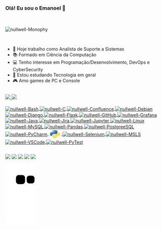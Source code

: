 ### Olá! Eu sou o Emanoel 👋

<br><div>
   <img align="center" alt="nullwell-Monophy" src="https://cdn.discordapp.com/attachments/885241805958938644/1001587867878969414/monophy.gif"/>
 </div><br>

- 🔭 Hoje trabalho como Analista de Suporte a Sistemas
- 📚 Formado em Ciência da Computação
- 💻 Tenho interesse em Programação/Desenvolvimento, DevOps e CyberSecurity
- 🌱 Estou estudando Tecnologia em geral
- 🎮 Amo games de PC e Console

##

<div align="left">
  <a href="https://github.com/Nullwell47">
  <img height="180em" src="https://github-readme-stats.vercel.app/api?username=Nullwell47&show_icons=true&theme=dark&include_all_commits=true&count_private=true"/>
  <img height="180em" src="https://github-readme-stats.vercel.app/api/top-langs/?username=Nullwell47&layout=compact&langs_count=7&theme=dark"/>
</div>

<div style="display: inline_block"><br>
  <img align="center" alt="nullwell-Bash" height="30" width="40" 
src="https://cdn.jsdelivr.net/gh/devicons/devicon/icons/bash/bash-original.svg" />
  <img align="center" alt="nullwell-C" height="30" width="40"
src="https://cdn.jsdelivr.net/gh/devicons/devicon/icons/c/c-original.svg" />
  <img align="center" alt="nullwell-Confluence" height="30" width="40"
src="https://cdn.jsdelivr.net/gh/devicons/devicon/icons/confluence/confluence-original.svg" />          
  <img align="center" alt="nullwell-Debian" height="30" width="40"
src="https://cdn.jsdelivr.net/gh/devicons/devicon/icons/debian/debian-original.svg" />
  <img align="center" alt="nullwell-Django" height="30" width="40"
src="https://cdn.jsdelivr.net/gh/devicons/devicon/icons/django/django-plain.svg" />
  <img align="center" alt="nullwell-Flask" height="30" width="40"
src="https://cdn.jsdelivr.net/gh/devicons/devicon/icons/flask/flask-original.svg" />
  <img align="center" alt="nullwell-GitHub" height="30" width="40"
src="https://cdn.jsdelivr.net/gh/devicons/devicon/icons/github/github-original.svg" />
  <img align="center" alt="nullwell-Grafana" height="30" width="40"
src="https://cdn.jsdelivr.net/gh/devicons/devicon/icons/grafana/grafana-original.svg" />
  <img align="center" alt="nullwell-Java" height="30" width="40"
src="https://cdn.jsdelivr.net/gh/devicons/devicon/icons/java/java-original.svg" />
  <img align="center" alt="nullwell-Jira" height="30" width="40"
src="https://cdn.jsdelivr.net/gh/devicons/devicon/icons/jira/jira-original.svg" />
  <img align="center" alt="nullwell-Jupyter" height="30" width="40"
src="https://cdn.jsdelivr.net/gh/devicons/devicon/icons/jupyter/jupyter-original.svg" />
  <img align="center" alt="nullwell-Linux" height="30" width="40"
src="https://cdn.jsdelivr.net/gh/devicons/devicon/icons/linux/linux-original.svg" />
  <img align="center" alt="nullwell-MySQL" height="30" width="40"
src="https://cdn.jsdelivr.net/gh/devicons/devicon/icons/mysql/mysql-original.svg" />
  <img align="center" alt="nullwell-Pandas" height="30" width="40"
src="https://cdn.jsdelivr.net/gh/devicons/devicon/icons/pandas/pandas-original.svg" />
  <img align="center" alt="nullwell-PostgreeSQL" height="30" width="40"
src="https://cdn.jsdelivr.net/gh/devicons/devicon/icons/postgresql/postgresql-original.svg" />
  <img align="center" alt="nullwell-PyCharm" height="30" width="40"
src="https://cdn.jsdelivr.net/gh/devicons/devicon/icons/pycharm/pycharm-original.svg" />
  <img align="center" alt="nullwell-Python" height="30" width="40" src="https://raw.githubusercontent.com/devicons/devicon/master/icons/python/python-original.svg" />
  <img align="center" alt="nullwell-Selenium" height="30" width="40" 
src="https://cdn.jsdelivr.net/gh/devicons/devicon/icons/selenium/selenium-original.svg" />
  <img align="center" alt="nullwell-MSLS" height="30" width="40" 
src="https://cdn.jsdelivr.net/gh/devicons/devicon/icons/microsoftsqlserver/microsoftsqlserver-plain.svg" />
  <img align="center" alt="nullwell-VSCode" height="30" width="40" 
src="https://cdn.jsdelivr.net/gh/devicons/devicon/icons/vscode/vscode-original.svg" />
  <img align="center" alt="nullwell-PyTest" height="30" width="40" 
src="https://cdn.jsdelivr.net/gh/devicons/devicon/icons/pytest/pytest-original.svg" /> <br>
</div>
  
  ##
  
<div align="left"> 
  <a href = "https://instagram.com/emanuel_r.b" target="_blank"><img src="https://img.shields.io/badge/-Instagram-%23E4405F?style=for-the-badge&logo=instagram&logoColor=white" target="_blank"></a>
    <a href = "https://facebook.com/killercage.1/" target="_blank"><img src="https://img.shields.io/badge/Facebook-1877F2?style=for-the-badge&logo=facebook&logoColor=white" target="_blank"></a>
  <a href = "mailto:contatoemanuelr.barros16@gmail.com"><img src="https://img.shields.io/badge/-Gmail-%23333?style=for-the-badge&logo=gmail&logoColor=white" target="_blank"></a>
  <a href = "https://linkedin.com/in/emanoel-rosa-323b381a2/" target="_blank"><img src="https://img.shields.io/badge/LinkedIn-0077B5?style=for-the-badge&logo=linkedin&logoColor=white" target="_blank"></a>
    <a href = "https://steamcommunity.com/profiles/76561198155054013/" target="_blank"><img src="https://img.shields.io/badge/Steam-000000?style=for-the-badge&logo=steam&logoColor=white" target="_blank"></a>
  
   ![Snake animation](https://github.com/rafaballerini/rafaballerini/blob/output/github-contribution-grid-snake.svg)

 </div>
